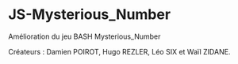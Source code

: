 # JS-Mysterious_Number
Amélioration du jeu BASH Mysterious_Number

Créateurs : Damien POIROT, Hugo REZLER, Léo SIX et Waïl ZIDANE.